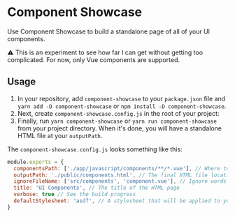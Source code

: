 # Component Showcase

Use Component Showcase to build a standalone page of all of your UI components.

:warning: This is an experiment to see how far I can get without getting too complicated. For now, only Vue components are supported.

## Usage

1. In your repository, add `component-showcase` to your `package.json` file and `yarn add -D component-showcase` or `npm install -D component-showcase`.
1. Next, create `component-showcase.config.js` in the root of your project:
1. Finally, run `yarn component-showcase` or `yarn run component-showcase` from your project directory. When it's done, you will have a standalone HTML file at your `outputPath`.

The `component-showcase.config.js` looks something like this:

```js
module.exports = {
  componentsPath: ['./app/javascript/components/**/*.vue'], // Where to find your components
  outputPath: './public/components.html', // The final HTML file location
  ignoreFileName: ['src/components', 'component.vue'], // Ignore words in your component paths for prettier names
  title: 'UI Components', // The title of the HTML page
  verbose: true // See the build progress
  defaultStylesheet: 'asdf', // A stylesheet that will be applied to your components
}
```
